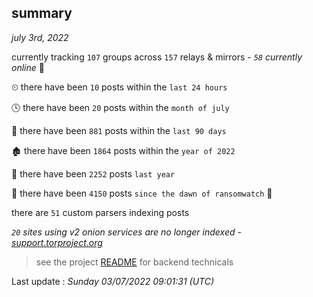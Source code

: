 
## summary
_july 3rd, 2022_

currently tracking `107` groups across `157` relays & mirrors - _`58` currently online_ 📡

⏲ there have been `10` posts within the `last 24 hours`

🕓 there have been `20` posts within the `month of july`

📅 there have been `881` posts within the `last 90 days`

🏚 there have been `1864` posts within the `year of 2022`

🚀 there have been `2252` posts `last year`

🦕 there have been `4150` posts `since the dawn of ransomwatch` 🐣

there are `51` custom parsers indexing posts

_`20` sites using v2 onion services are no longer indexed - [support.torproject.org](https://support.torproject.org/onionservices/v2-deprecation/)_

> see the project [README](https://github.com/jmousqueton/ransomwatch#readme) for backend technicals



Last update : _Sunday 03/07/2022 09:01:31 (UTC)_

